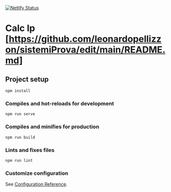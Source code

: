 [![Netlify Status](https://api.netlify.com/api/v1/badges/8763cf94-468c-4b19-8339-941a21a60d94/deploy-status)](https://app.netlify.com/sites/calcip/deploys)

# Calc Ip [https://github.com/leonardopellizzon/sistemiProva/edit/main/README.md]

## Project setup
```
npm install
```

### Compiles and hot-reloads for development
```
npm run serve
```

### Compiles and minifies for production
```
npm run build
```

### Lints and fixes files
```
npm run lint
```

### Customize configuration
See [Configuration Reference](https://cli.vuejs.org/config/).
